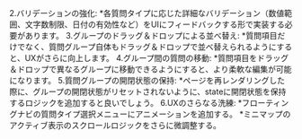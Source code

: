 2.バリデーションの強化:
*各質問タイプに応じた詳細なバリデーション（数値範囲、文字数制限、日付の有効性など）をUIにフィードバックする形で実装する必要があります。
3.グループのドラッグ＆ドロップによる並べ替え:
*質問項目だけでなく、質問グループ自体もドラッグ＆ドロップで並べ替えられるようにすると、UXがさらに向上します。
4.グループ間の質問の移動:
*質問項目をドラッグ＆ドロップで異なるグループに移動できるようにすると、より柔軟な編集が可能になります。
5.質問グループの開閉状態の保持:
*ページを再レンダリングした際に、グループの開閉状態がリセットされないように、stateに開閉状態を保持するロジックを追加すると良いでしょう。
6.UXのさらなる洗練:
*フローティングナビの質問タイプ選択メニューにアニメーションを追加する。
*ミニマップのアクティブ表示のスクロールロジックをさらに微調整する。